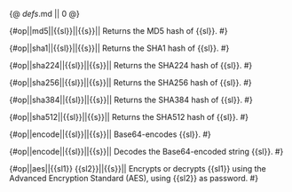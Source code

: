{@ _defs_.md || 0 @}


{#op||md5||{{sl}}||{{s}}||
Returns the MD5 hash of {{sl}}. #}

{#op||sha1||{{sl}}||{{s}}||
Returns the SHA1 hash of {{sl}}. #}

{#op||sha224||{{sl}}||{{s}}||
Returns the SHA224 hash of {{sl}}. #}

{#op||sha256||{{sl}}||{{s}}||
Returns the SHA256 hash of {{sl}}. #}

{#op||sha384||{{sl}}||{{s}}||
Returns the SHA384 hash of {{sl}}. #}

{#op||sha512||{{sl}}||{{s}}||
Returns the SHA512 hash of {{sl}}. #}

{#op||encode||{{sl}}||{{s}}||
Base64-encodes {{sl}}. #}

{#op||encode||{{sl}}||{{s}}||
Decodes the Base64-encoded string {{sl}}. #}

{#op||aes||{{sl1}} {{sl2}}||{{s}}||
Encrypts or decrypts {{sl1}} using the Advanced Encryption Standard (AES), using {{sl2}} as password. #}

